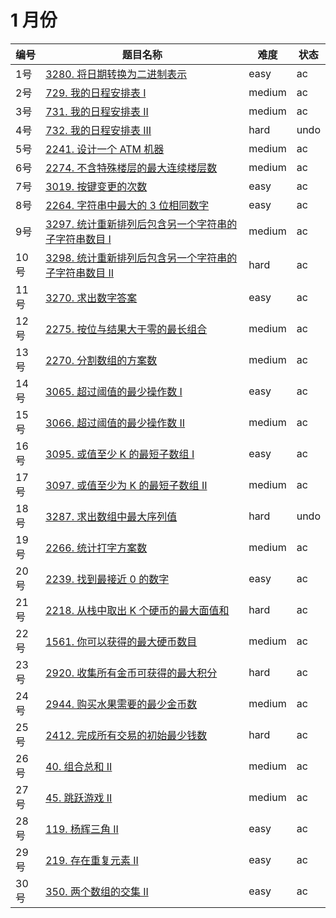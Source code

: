 # 1 月份

**编号**|**题目名称**|**难度**|**状态**
--------|------------|--------|--------
1号|[3280. 将日期转换为二进制表示](./第1题%203280.%20将日期转换为二进制表示)|easy|ac
2号|[729. 我的日程安排表 I](./第2题%20729.%20我的日程安排表%20I)|medium|ac
3号|[731. 我的日程安排表 II](./第3题%20731.%20我的日程安排表%20II)|medium|ac
4号|[732. 我的日程安排表 III](./第3题%20732.%20我的日程安排表%20III)|hard|undo
5号|[2241. 设计一个 ATM 机器](./第5题%202241.%20设计一个%20ATM%20机器)|medium|ac
6号|[2274. 不含特殊楼层的最大连续楼层数](./第6题%202274.%20不含特殊楼层的最大连续楼层数)|medium|ac
7号|[3019. 按键变更的次数](./第7题%203019.%20按键变更的次数)|easy|ac
8号|[2264. 字符串中最大的 3 位相同数字](./第8题%202264.%20字符串中最大的%203%20位相同数字)|easy|ac
9号|[3297. 统计重新排列后包含另一个字符串的子字符串数目 I](./第9题%203297.%20统计重新排列后包含另一个字符串的子字符串数目%20I)|medium|ac
10号|[3298. 统计重新排列后包含另一个字符串的子字符串数目 II](./第10题%203298.%20统计重新排列后包含另一个字符串的子字符串数目%20II)|hard|ac
11号|[3270. 求出数字答案](./第11题%203270.%20求出数字答案)|easy|ac
12号|[2275. 按位与结果大于零的最长组合](./第12题%202275.%20按位与结果大于零的最长组合)|medium|ac
13号|[2270. 分割数组的方案数](./第13题%202270.%20分割数组的方案数)|medium|ac
14号|[3065. 超过阈值的最少操作数 I](./第14题%203065.%20超过阈值的最少操作数%20I)|easy|ac
15号|[3066. 超过阈值的最少操作数 II](./第15题%203066.%20超过阈值的最少操作数%20II)|medium|ac
16号|[3095. 或值至少 K 的最短子数组 I](./第16题%203095.%20或值至少%20K%20的最短子数组%20I)|easy|ac
17号|[3097. 或值至少为 K 的最短子数组 II](./第17题%203097.%20或值至少为%20K%20的最短子数组%20II)|medium|ac
18号|[3287. 求出数组中最大序列值](./第18题%203287.%20求出数组中最大序列值)|hard|undo
19号|[2266. 统计打字方案数](./第19题%202266.%20统计打字方案数)|medium|ac
20号|[2239. 找到最接近 0 的数字](./第20题%202239.%20找到最接近%200%20的数字)|easy|ac
21号|[2218. 从栈中取出 K 个硬币的最大面值和](./第21题%202218.%20从栈中取出%20K%20个硬币的最大面值和)|hard|ac
22号|[1561. 你可以获得的最大硬币数目](./第22题%201561.%20你可以获得的最大硬币数目)|medium|ac
23号|[2920. 收集所有金币可获得的最大积分](./第23题%202920.%20收集所有金币可获得的最大积分)|hard|ac
24号|[2944. 购买水果需要的最少金币数](./第24题%202944.%20购买水果需要的最少金币数)|medium|ac
25号|[2412. 完成所有交易的初始最少钱数](./第25题%202412.%20完成所有交易的初始最少钱数)|hard|ac
26号|[40. 组合总和 II](./第26题%2040.%20组合总和%20II)|medium|ac
27号|[45. 跳跃游戏 II](./第27题%2045.%20跳跃游戏%20II)|medium|ac
28号|[119. 杨辉三角 II](./第28题%20119.%20杨辉三角%20II)|easy|ac
29号|[219. 存在重复元素 II](./第29题%20219.%20存在重复元素%20II)|easy|ac
30号|[350. 两个数组的交集 II](./第30题%20350.%20两个数组的交集%20II)|easy|ac
